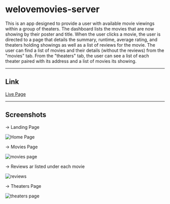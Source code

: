 # welovemovies-server
This is an app designed to provide a user with available movie viewings within a group of theaters. The dashboard lists the movies that are now showing by their poster and title. When the user clicks a movie, the user is directed to a page that details the summary, runtime, average rating, and theaters holding showings as well as a list of reviews for the movie. The user can find a list of movies and their details (without the reviews) from the "movies" tab. From the "theaters" tab, the user can see a list of each theater paired with its address and a list of movies its showing. 

---
## Link
[Live Page](https://starter-movie-front-end-ecru.vercel.app)

---
## Screenshots
-> Landing Page

![Home Page](https://user-images.githubusercontent.com/85326605/143319008-e7546821-d87b-492b-a02a-a93078d10f19.jpeg)

-> Movies Page

![movies page](https://user-images.githubusercontent.com/85326605/143319028-e4a3c9b5-c3e8-41a2-be67-58d1f1f83d18.jpeg)

-> Reviews ar listed under each movie

![reviews](https://user-images.githubusercontent.com/85326605/143319037-e4802a7b-8f6c-434d-822a-fc9b5ca8f0a1.jpeg)

-> Theaters Page

![theaters page](https://user-images.githubusercontent.com/85326605/143319475-539b03b8-c942-4558-95a1-cb60b5b31ee1.jpeg)
